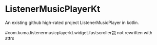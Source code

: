 # ListenerMusicPlayerKt
An existing github high-rated project ListenerMusicPlayer in kotlin.

#com.kuma.listenermusicplayerkt.widget.fastscroller包 not rewritten with attrs
